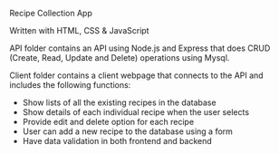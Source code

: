 Recipe Collection App

Written with HTML, CSS & JavaScript 

API folder contains an API using Node.js and Express that does CRUD (Create, Read, Update and Delete) operations using Mysql. 

Client folder contains a client webpage that connects to the API and includes the following functions:
- Show lists of all the existing recipes in the database
- Show details of each individual recipe when the user selects
- Provide edit and delete option for each recipe
- User can add a new recipe to the database using a form
- Have data validation in both frontend and backend
